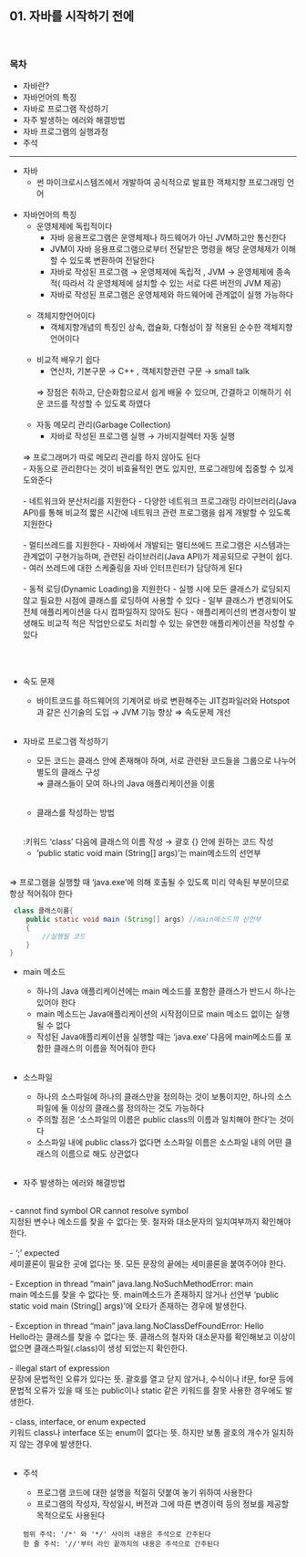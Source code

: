 ## 01. 자바를 시작하기 전에
<br>

### 목차
* 자바란?
* 자바언어의 특징
* 자바로 프로그램 작성하기
* 자주 발생하는 에러와 해결방법
* 자바 프로그램의 실행과정
* 주석

---

- 자바
  - 썬 마이크로시스템즈에서 개발하여 공식적으로 발표한 객체지향 프로그래밍 언어
  <br><br>
- 자바언어의 특징
  - 운영체제에 독립적이다
    - 자바 응용프로그램은 운영체제나 하드웨어가 아닌 JVM하고만 통신한다
    - JVM이 자바 응용프로그램으로부터 전달받은 명령을 해당 운영체제가 이해할 수 있도록 변환하여 전달한다
    - 자바로 작성된 프로그램 → 운영체제에 독립적 , JVM → 운영체제에 종속적( 따라서 각 운영체제에 설치할 수 있는 서로 다른 버전의 JVM 제공)
    - 자바로 작성된 프로그램은 운영체제와 하드웨어에 관계없이 실행 가능하다
  <br><br>
  - 객체지향언어이다
    - 객체지향개념의 특징인 상속, 캡슐화, 다형성이 잘 적용된 순수한 객체지향 언어이다
  <br><br>
  - 비교적 배우기 쉽다
    - 연산자, 기본구문 → C++ , 객체지향관련 구문 → small talk 
    <br>
    ⇒ 장점은 취하고, 단순화함으로서 쉽게 배울 수 있으며, 간결하고 이해하기 쉬운 코드를 작성할 수 있도록 하였다
    <br><br>
  - 자동 메모리 관리(Garbage Collection)
      - 자바로 작성된 프로그램 실행 → 가비지컬렉터 자동 실행
  <br>
        ⇒ 프로그래머가 따로 메모리 관리를 하지 않아도 된다
  <br>
      - 자동으로 관리한다는 것이 비효율적인 면도 있지만, 프로그래밍에 집중할 수 있게 도와준다
  <br><br>
  - 네트워크와 분산처리를 지원한다
      - 다양한 네트워크 프로그래밍 라이브러리(Java API)를 통해 비교적 짧은 시간에 네트워크 관련 프로그램을 쉽게 개발할 수 있도록 지원한다
  <br><br>
  - 멀티쓰레드를 지원한다
      - 자바에서 개발되는 멀티쓰에드 프로그램은 시스템과는 관계없이 구현가능하며, 관련된 라이브러리(Java API)가 제공되므로 구현이 쉽다.
      - 여러 쓰레드에 대한 스케줄링을 자바 인터프린터가 담당하게 된다
  <br><br>
  - 동적 로딩(Dynamic Loading)을 지원한다
      - 실행 시에 모든 클래스가 로딩되지 않고 필요한 시점에 클래스를 로딩하여 사용할 수 있다
      - 일부 클래스가 변경되어도 전체 애플리케이션을 다시 컴파일하지 않아도 된다
      - 애플리케이션의 변경사항이 발생해도 비교적 적은 작업만으로도 처리할 수 있는 유연한 애플리케이션을 작성할 수 있다
<br><br>
  - 속도 문제
    - 바이트코드를 하드웨어의 기계어로 바로 변환해주는 JIT컴파일러와 Hotspot과 같은 신기술의 도입 → JVM 기능 향상 ⇒ 속도문제 개선
    <br><br>

- 자바로 프로그램 작성하기
    - 모든 코드는 클래스 안에 존재해야 하며, 서로 관련돤 코드들을 그룹으로 나누어 별도의 클래스 구성
 <br> ⇒ 클래스들이 모여 하나의 Java 애플리케이션을 이룸
  <br><br>
  
  - 클래스를 작성하는 방법
  <br>
    :키워드 ‘class’ 다음에 클래스의 이름 작성 → 괄호 {} 안에 원하는 코드 작성

    - ‘public static void main (String[] args)’는 main메소드의 선언부
<br>
      ⇒ 프로그램을 실행할 때 ‘java.exe’에 의해 호출될 수 있도록 미리 약속된 부분이므로 항상 적어줘야 한다
      
```java
 class 클래스이름{
    public static void main (String[] args) //main메소드의 선언부
    {
        //실행될 코드
    }
}
 ```

  - main 메소드
    - 하나의 Java 애플리케이션에는 main 메소드를 포함한 클래스가 반드시 하나는 있어야 한다
    - main 메소드는 Java애플리케이션의 시작점이므로 main 메소드 없이는 실행될 수 없다
    - 작성된 Java애플리케이션을 실행할 때는 ‘java.exe’ 다음에 main메소드를 포함한 클래스의 이름을 적어줘야 한다
    <br><br>
  - 소스파일
      - 하나의 소스파일에 하나의 클래스만을 정의하는 것이 보통이지만, 하나의 소스파일에 둘 이상의 클래스를 정의하는 것도 가능하다
      - 주의할 점은 ‘소스파일의 이름은 public class의 이름과 일치해야 한다’는 것이다
      - 소스파일 내에 public class가 없다면 소스파일 이름은 소스파일 내의 어떤 클래스의 이름으로 해도 상관없다
  <br><br>
  
- 자주 발생하는 에러와 해결방법
<br>
    - cannot find symbol OR cannot resolve symbol
    <br>
    지정된 변수나 메소드를 찾을 수 없다는 뜻. 철자와 대소문자의 일치여부까지 확인해야 한다.
<br><br>
    - ‘;’ expected
<br>
    세미콜론이 필요한 곳에 없다는 뜻. 모든 문장의 끝에는 세미콜론을 붙여주어야 한다.
<br><br>
    - Exception in thread “main” java.lang.NoSuchMethodError: main
<br>
    main 메소드를 찾을 수 없다는 뜻. main메소드가 존재하지 않거나 선언부 ‘public static void main (String[] args)’에 오타가 존재하는 경우에 발생한다.
<br><br>
    - Exception in thread “main” java.lang.NoClassDefFoundError: Hello
<br>
    Hello라는 클래스를 찾을 수 없다는 뜻. 클래스의 철자와 대소문자를 확인해보고 이상이 없으면 클래스파일(.class)이 생성 되었는지 확인한다.
<br><br>
    - illegal start of expression
<br>
      문장에 문법적인 오류가 있다는 뜻. 괄호를 열고 닫지 않거나, 수식이나 if문, for문 등에 문법적 오류가 있을 때 또는 public이나 static 같은 키워드를 잘못 사용한 경우에도 발생한다.
<br><br>
    - class, interface, or enum expected
<br>
      키워드 class나 interface 또는 enum이 없다는 뜻. 하지만 보통 괄호의 개수가 일치하지 않는 경우에 발생한다.
<br><br>
  
- 주석
    - 프로그램 코드에 대한 설명을 적절히 덧붙여 놓기 위하여 사용한다
    - 프로그램의 작성자, 작성일시, 버전과 그에 따른 변경이력 등의 정보를 제공할 목적으로도 사용된다

    ```
    범위 주석: '/*' 와 '*/' 사이의 내용은 주석으로 간주된다
    한 줄 주석: '//'부터 라인 끝까지의 내용은 주석으로 간주된다
    ```
  
